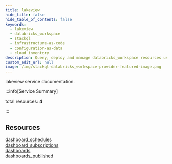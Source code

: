 ```yaml
---
title: lakeview
hide_title: false
hide_table_of_contents: false
keywords:
  - lakeview
  - databricks_workspace
  - stackql
  - infrastructure-as-code
  - configuration-as-data
  - cloud inventory
description: Query, deploy and manage databricks_workspace resources using SQL
custom_edit_url: null
image: /img/stackql-databricks_workspace-provider-featured-image.png
---
```


lakeview service documentation.

:::info[Service Summary]

total resources: __4__  

:::

## Resources
<div class="row">
<div class="providerDocColumn">
<a href="/services/lakeview/dashboard_schedules/">dashboard_schedules</a><br />
<a href="/services/lakeview/dashboard_subscriptions/">dashboard_subscriptions</a>
</div>
<div class="providerDocColumn">
<a href="/services/lakeview/dashboards/">dashboards</a><br />
<a href="/services/lakeview/dashboards_published/">dashboards_published</a>
</div>
</div>